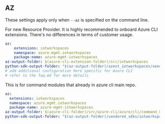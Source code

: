 ## AZ

These settings apply only when `--az` is specified on the command line.

For new Resource Provider. It is highly recommended to onboard Azure CLI extensions. There's no differences in terms of customer usage. 

``` yaml $(az) && $(target-mode) != 'core'
az:
    extensions: iotworkspaces
    namespace: azure.mgmt.iotworkspaces
    package-name: azure-mgmt-iotworkspaces
az-output-folder: $(azure-cli-extension-folder)/src/iotworkspaces
python-sdk-output-folder: "$(az-output-folder)/azext_iotworkspaces/vendored_sdks/iotworkspaces"
# add additional configuration here specific for Azure CLI
# refer to the faq.md for more details
```



This is for command modules that already in azure cli main repo. 
``` yaml $(az) && $(target-mode) == 'core'
az:
  extensions: iotworkspaces
  namespace: azure.mgmt.iotworkspaces
  package-name: azure-mgmt-iotworkspaces
az-output-folder: $(azure-cli-folder)/src/azure-cli/azure/cli/command_modules/iotworkspaces
python-sdk-output-folder: "$(az-output-folder)/vendored_sdks/iotworkspaces"
``` 